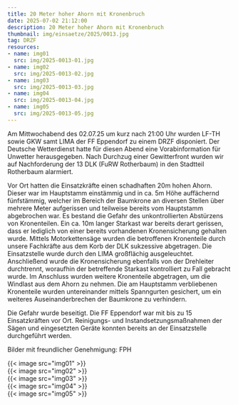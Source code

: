 ```yaml
---
title: 20 Meter hoher Ahorn mit Kronenbruch
date: 2025-07-02 21:12:00
description: 20 Meter hoher Ahorn mit Kronenbruch
thumbnail: img/einsaetze/2025/0013.jpg
tag: DRZF
resources:
- name: img01
  src: img/2025-0013-01.jpg
- name: img02
  src: img/2025-0013-02.jpg
- name: img03
  src: img/2025-0013-03.jpg
- name: img04
  src: img/2025-0013-04.jpg
- name: img05
  src: img/2025-0013-05.jpg
---
```



Am Mittwochabend des 02.07.25 um kurz nach 21:00 Uhr wurden LF-TH sowie GKW samt LIMA der FF Eppendorf zu einem DRZF disponiert.
Der Deutsche Wetterdienst hatte für diesen Abend eine Vorabinformation für Unwetter herausgegeben.
Nach Durchzug einer Gewitterfront wurden wir auf Nachforderung der 13 DLK (FuRW Rotherbaum) in den Stadtteil Rotherbaum alarmiert.

Vor Ort hatten die Einsatzkräfte einen schadhaften 20m hohen Ahorn.
Dieser war im Hauptstamm  einstämmig und in ca. 5m Höhe auffächernd fünfstämmig, welcher im Bereich der Baumkrone an diversen Stellen über mehrere Meter aufgerissen und teilweise bereits vom Hauptstamm abgebrochen war.
Es bestand die Gefahr des unkontrollierten Abstürzens von Kronenteilen.
Ein ca. 10m langer Starkast war bereits derart gerissen, dass er lediglich von einer bereits vorhandenen Kronensicherung gehalten wurde.
Mittels Motorkettensäge wurden die betroffenen Kronenteile durch unsere Fachkräfte aus dem Korb der DLK sukzessive abgetragen.
Die Einsatzstelle wurde durch den LIMA großflächig ausgeleuchtet.
Anschließend wurde die Kronensicherung ebenfalls von der Drehleiter durchtrennt, woraufhin der betreffende Starkast kontrolliert zu Fall gebracht wurde.
Im Anschluss wurden weitere Kronenteile abgetragen, um die Windlast aus dem Ahorn zu nehmen.
Die am Hauptstamm verbliebenen Kronenteile wurden untereinander mittels Spanngurten gesichert, um ein weiteres Auseinanderbrechen der Baumkrone zu verhindern.   

Die Gefahr wurde beseitigt.
Die FF Eppendorf war mit bis zu 15 Einsatzkräften vor Ort.
Reinigungs- und Instandsetzungsmaßnahmen der Sägen und eingesetzten Geräte konnten bereits an der Einsatzstelle durchgeführt werden.

Bilder mit freundlicher Genehmigung: FPH

{{< image src="img01" >}}  
{{< image src="img02" >}}  
{{< image src="img03" >}}  
{{< image src="img04" >}}  
{{< image src="img05" >}}  
